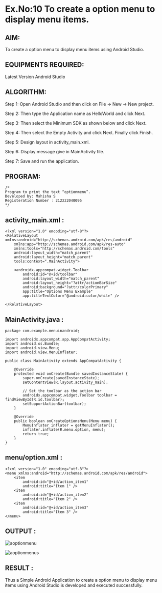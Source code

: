 
# Ex.No:10 To create a option menu to display menu items.


## AIM:

To create a option menu to display menu items using Android Studio.

## EQUIPMENTS REQUIRED:

Latest Version Android Studio

## ALGORITHM:

Step 1: Open Android Studio and then click on File -> New -> New project.

Step 2: Then type the Application name as HelloWorld and click Next.

Step 3: Then select the Minimum SDK as shown below and click Next.

Step 4: Then select the Empty Activity and click Next. Finally click Finish.

Step 5: Design layout in activity_main.xml.

Step 6: Display message give in MainActivity file.

Step 7: Save and run the application.


## PROGRAM:
```
/*
Program to print the text “optionmenu”.
Developed by: Mahisha S
Registeration Number : 212222040095
*/
```
## activity_main.xml :
```
<?xml version="1.0" encoding="utf-8"?>
<RelativeLayout xmlns:android="http://schemas.android.com/apk/res/android"
    xmlns:app="http://schemas.android.com/apk/res-auto"
    xmlns:tools="http://schemas.android.com/tools"
    android:layout_width="match_parent"
    android:layout_height="match_parent"
    tools:context=".MainActivity">

    <androidx.appcompat.widget.Toolbar
        android:id="@+id/toolbar"
        android:layout_width="match_parent"
        android:layout_height="?attr/actionBarSize"
        android:background="?attr/colorPrimary"
        app:title="Options Menu Example"
        app:titleTextColor="@android:color/white" />

</RelativeLayout>
```

##  MainActivity.java :

```
package com.example.menuinandroid;

import androidx.appcompat.app.AppCompatActivity;
import android.os.Bundle;
import android.view.Menu;
import android.view.MenuInflater;

public class MainActivity extends AppCompatActivity {

    @Override
    protected void onCreate(Bundle savedInstanceState) {
        super.onCreate(savedInstanceState);
        setContentView(R.layout.activity_main);

        // Set the toolbar as the action bar
        androidx.appcompat.widget.Toolbar toolbar = findViewById(R.id.toolbar);
        setSupportActionBar(toolbar);
    }

    @Override
    public boolean onCreateOptionsMenu(Menu menu) {
        MenuInflater inflater = getMenuInflater();
        inflater.inflate(R.menu.option, menu);
        return true;
    }
}

```

##  menu/option.xml :
```
<?xml version="1.0" encoding="utf-8"?>
<menu xmlns:android="http://schemas.android.com/apk/res/android">
    <item
        android:id="@+id/action_item1"
        android:title="Item 1" />
    <item
        android:id="@+id/action_item2"
        android:title="Item 2" />
    <item
        android:id="@+id/action_item3"
        android:title="Item 3" />
</menu>
```


## OUTPUT :

![aoptionmenu](https://github.com/Thirualpha/menuinandroid/assets/113031702/745afc22-0d2b-4cb8-b3c4-a362d9f7cfc9)

![aoptionmenus](https://github.com/Thirualpha/menuinandroid/assets/113031702/60af4682-43fb-4a03-8331-27dab390fc54)




## RESULT :
Thus a Simple Android Application to create a option menu to display menu items using Android Studio is developed and executed successfully.

